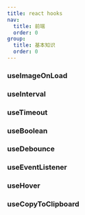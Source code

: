 ```yaml
---
title: react hooks
nav:
  title: 前端
  order: 0
group:
  title: 基本知识
  order: 0
---
```


### useImageOnLoad

<code src="./hooks/useImageOnLoad/index.tsx"></code>

### useInterval

<code src="./hooks/useInterval/index.tsx"></code>

### useTimeout

<code src="./hooks/useTimeout/index.tsx"></code>

### useBoolean

<code src="./hooks/useBoolean/index.tsx"></code>

### useDebounce

<code src="./hooks/useDebounce/index.tsx"></code>

### useEventListener

<code src="./hooks/useEventListener/index.tsx"></code>

### useHover

<code src="./hooks/useHover/index.tsx"></code>

### useCopyToClipboard

<code src="./hooks/useCopyToClipboard/index.tsx"></code>
